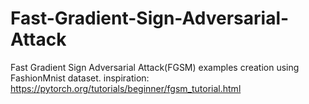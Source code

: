 # Fast-Gradient-Sign-Adversarial-Attack

Fast Gradient Sign Adversarial Attack(FGSM) examples creation using FashionMnist dataset.
inspiration: https://pytorch.org/tutorials/beginner/fgsm_tutorial.html
